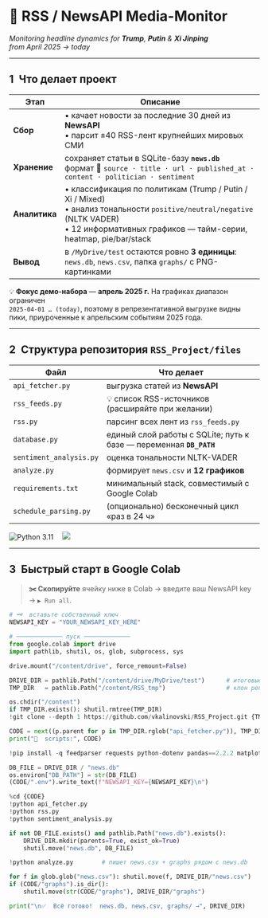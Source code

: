 <!-- ───────────────────────── README.md ───────────────────────── -->

# 📰 RSS / NewsAPI Media-Monitor  
*Monitoring headline dynamics for **Trump**, **Putin** & **Xi Jinping**  
from April 2025 → today*

---

## 1 Что делает проект
| Этап | Описание |
|------|----------|
| **Сбор** | • качает новости за последние 30 дней из **NewsAPI**<br>• парсит ±40 RSS-лент крупнейших мировых СМИ |
| **Хранение** | сохраняет статьи в SQLite-базу **`news.db`**<br>формат 💾 `source · title · url · published_at · content · politician · sentiment` |
| **Аналитика** | • классификация по политикам (Trump / Putin / Xi / Mixed)<br>• анализ тональности `positive/neutral/negative` (NLTK VADER)<br>• 12 информативных графиков — тайм-серии, heatmap, pie/bar/stack |
| **Вывод** | в `/MyDrive/test` остаются ровно **3 единицы**:<br>`news.db`, `news.csv`, папка `graphs/` с PNG-картинками |

💡 **Фокус демо-набора** — **апрель 2025 г.** На графиках диапазон ограничен  
`2025-04-01 … (today)`, поэтому в репрезентативной выгрузке
видны пики, приуроченные к апрельским событиям 2025 года.

---

## 2 Структура репозитория `RSS_Project/files`

| Файл | Что делает |
|------|------------|
| `api_fetcher.py` | выгрузка статей из **NewsAPI** |
| `rss_feeds.py`   | 💡 список RSS-источников (расширяйте при желании) |
| `rss.py`         | парсинг всех лент из `rss_feeds.py` |
| `database.py`    | единый слой работы c SQLite; путь к базе — переменная **`DB_PATH`** |
| `sentiment_analysis.py` | оценка тональности NLTK-VADER |
| `analyze.py`     | формирует `news.csv` и **12 графиков** |
| `requirements.txt` | минимальный stack, совместимый с Google Colab |
| `schedule_parsing.py` | (опционально) бесконечный цикл «раз в 24 ч» |

<img src="https://img.shields.io/badge/python-3.11%2B-blue?logo=python" alt="Python 3.11"> 
<img src="https://img.shields.io/badge/Colab-compatible-yellow?logo=googlecolab">

---

## 3 Быстрый старт в Google Colab

> **✂️ Скопируйте** ячейку ниже в Colab → введите ваш NewsAPI key → `▶︎ Run all`.

```python
# 🗝️  вставьте собственный ключ
NEWSAPI_KEY = "YOUR_NEWSAPI_KEY_HERE"

# ───────────── пуск ─────────────
from google.colab import drive
import pathlib, shutil, os, glob, subprocess, sys

drive.mount("/content/drive", force_remount=False)

DRIVE_DIR = pathlib.Path("/content/drive/MyDrive/test")      # итоговые файлы
TMP_DIR   = pathlib.Path("/content/RSS_tmp")                 # клон репо (RAM)

os.chdir("/content")
if TMP_DIR.exists(): shutil.rmtree(TMP_DIR)
!git clone --depth 1 https://github.com/vkalinovski/RSS_Project.git {TMP_DIR}

CODE = next((p.parent for p in TMP_DIR.rglob("api_fetcher.py")), TMP_DIR)
print("📂  scripts:", CODE)

!pip install -q feedparser requests python-dotenv pandas==2.2.2 matplotlib==3.8.4 nltk tqdm

DB_FILE = DRIVE_DIR / "news.db"
os.environ["DB_PATH"] = str(DB_FILE)
(CODE/".env").write_text(f"NEWSAPI_KEY={NEWSAPI_KEY}\n")

%cd {CODE}
!python api_fetcher.py
!python rss.py
!python sentiment_analysis.py

if not DB_FILE.exists() and pathlib.Path("news.db").exists():
    DRIVE_DIR.mkdir(parents=True, exist_ok=True)
    shutil.move("news.db", DB_FILE)

!python analyze.py        # пишет news.csv + graphs рядом с news.db

for f in glob.glob("news.csv"): shutil.move(f, DRIVE_DIR/"news.csv")
if (CODE/"graphs").is_dir():
    shutil.move(str(CODE/"graphs"), DRIVE_DIR/"graphs")

print("\n✅  Всё готово!  news.db, news.csv, graphs/ →", DRIVE_DIR)
